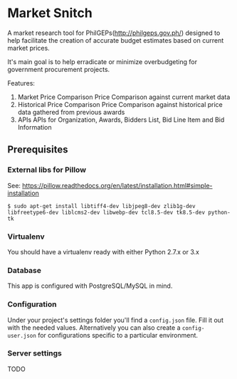 Market Snitch
============
A market research tool for PhilGEPs(http://philgeps.gov.ph/) designed to help facilitate the creation of accurate budget estimates based on current market prices.

It's main goal is to help erradicate or minimize overbudgeting for government procurement projects.

Features:
1. Market Price Comparison
Price Comparison against current market data
2. Historical Price Comparison
Price Comparison against historical price data gathered from previous awards
3. APIs
APIs for Organization, Awards, Bidders List, Bid Line Item and Bid Information


## Prerequisites


### External libs for Pillow

See: https://pillow.readthedocs.org/en/latest/installation.html#simple-installation

```
$ sudo apt-get install libtiff4-dev libjpeg8-dev zlib1g-dev libfreetype6-dev liblcms2-dev libwebp-dev tcl8.5-dev tk8.5-dev python-tk
```


### Virtualenv

You should have a virtualenv ready with either Python 2.7.x or 3.x


### Database

This app is configured with PostgreSQL/MySQL in mind.


### Configuration

Under your project's settings folder you'll find a `config.json` file. Fill it out with the needed
values. Alternatively you can also create a `config-user.json` for configurations specific to a
particular environment.


### Server settings

TODO

